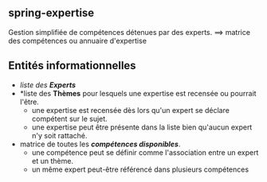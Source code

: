 ## spring-expertise
Gestion simplifiée de compétences détenues par des experts.
==> matrice des compétences ou annuaire d'expertise

## Entités informationnelles
- *liste des **Experts*** 
- *liste des **Thèmes** pour lesquels une expertise est recensée ou pourrait l'être.
  * une expertise est recensée dès lors qu'un expert se déclare compétent sur le sujet.
  * une expertise peut être présente dans la liste bien qu'aucun expert n'y soit rattaché.
- matrice de toutes les ***compétences disponibles***.
  * une compétence peut se définir comme l'association entre un expert et un thème.
  * un même expert peut-être référencé dans plusieurs compétences
